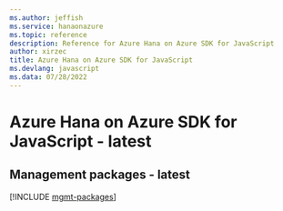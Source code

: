 ```yaml
---
ms.author: jeffish
ms.service: hanaonazure
ms.topic: reference
description: Reference for Azure Hana on Azure SDK for JavaScript
author: xirzec
title: Azure Hana on Azure SDK for JavaScript
ms.devlang: javascript
ms.data: 07/28/2022
---
```

# Azure Hana on Azure SDK for JavaScript - latest

## Management packages - latest
[!INCLUDE [mgmt-packages](hana-on-azure-mgmt-index.md)]